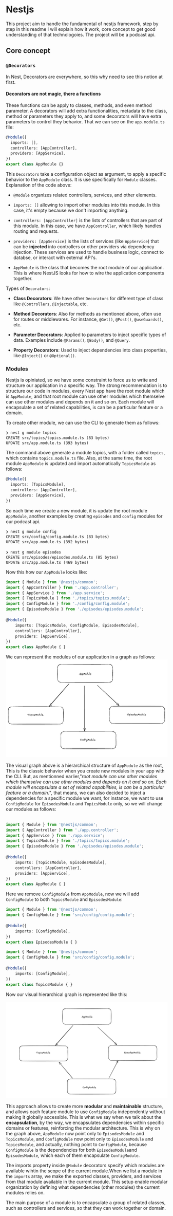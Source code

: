 # Nestjs

This project aim to handle the fundamental of nestjs framework, step by step in this readme I will explain how it work, core concept to get good understanding of that technologoies. The project will be a podcast api.

## Core concept

### `@Decorators`

In Nest, Decorators are everywhere, so this why need to see this notion at first.

#### Decorators are not magic, there a functions

These functions can be apply to classes, methods, and even method parameter. A decorators will add extra functionalities, metadata to the class, method or parameters they apply to, and some decorators will have extra parameters to control they behavior. That we can see on the `app.module.ts` file:

```ts app.module.ts
@Module({
  imports: [],
  controllers: [AppController],
  providers: [AppService],
})
export class AppModule {}
```

This `Decorators` take a configuration object as argument, to apply a specific behavior to the `AppModule` class. It is use specifically for `Module` classes. Explanation of the code above:

- `@Module` organizes related controllers, services, and other elements.

- `imports: []` allowing to import other modules into this module. In this case, it's empty because we don't importing anything.

- `controllers: [AppController]` is the lists of controllers that are part of this module. In this case, we have `AppController`, which likely handles routing and requests.

- `providers: [AppService]` is the lists of services (like `AppService`) that can be **injected** into controllers or other providers via dependency injection. These services are used to handle business logic, connect to databse, or interact with external API's.

- `AppModule` is the class that becomes the root module of our application. This is where NestJS looks for how to wire the application components together.

Types of `Decorators`:

- **Class Decorators**: We have other `Decorators` for different type of class like `@Controllers`, `@Injectable`, etc.

- **Method Decorators**: Also for methods as mentioned above, often use for routes or middlewares.
  For instance, `@Get()`, `@Post()`, `@useGuards()`, etc.
- **Parameter Decorators**: Applied to parameters to inject specific types of data. Examples include `@Params()`, `@Body()`, and `@Query`.

- **Property Decorators**: Used to inject dependencies into class properties, like `@Inject()` or `@Optional()`.

### Modules

Nestjs is opiniated, so we have some constraint to force us to write and structure our application in a specific way. The strong recommendation is to structure our code in modules, every Nest app have the root module which is `AppModule`, and that root module can use other modules which themselve can use other modules and depends on it and so on. Each module will encapsulate a set of related capabilities, is can be a particular feature or a domain.

To create other module, we can use the CLI to generate them as follows:

```
❯ nest g module topics
CREATE src/topics/topics.module.ts (83 bytes)
UPDATE src/app.module.ts (393 bytes)
```

The command above generate a module topics, with a folder called `topics`, which contains `topics.module.ts` file. Also, at the same time, the root module `AppModule` is updated and import automatically `TopicsModule` as follows:

```ts app.module.18:56:00
@Module({
  imports: [TopicsModule],
  controllers: [AppController],
  providers: [AppService],
})
```

So each time we create a new module, it is update the root module `AppModule`, another examples by creating `episodes` and `config` modules for our podcast api.

```
❯ nest g module config
CREATE src/config/config.module.ts (83 bytes)
UPDATE src/app.module.ts (392 bytes)

❯ nest g module episodes
CREATE src/episodes/episodes.module.ts (85 bytes)
UPDATE src/app.module.ts (469 bytes)
```

Now this how our `AppModule` looks like:

```ts app.module.ts
import { Module } from '@nestjs/common';
import { AppController } from './app.controller';
import { AppService } from './app.service';
import { TopicsModule } from './topics/topics.module';
import { ConfigModule } from './config/config.module';
import { EpisodesModule } from './episodes/episodes.module';

@Module({
    imports: [TopicsModule, ConfigModule, EpisodesModule],
    controllers: [AppController],
    providers: [AppService],
})
export class AppModule { }
```

We can represent the modules of our application in a graph as follows:
![graph-modules](img/graph-modules.png)

The visual graph above is a hierarchical structure of `AppModule` as the root, This is the classic behavior when you create new modules in your app with the CLI. But, as mentionned earlier,"*root module can use other modules which themselve can use other modules and depends on it and so on. Each module will encapsulate a set of related capabilities, is can be a particular feature or a domain.*", that means, we can also decided to inject a dependencies for a specific module we want, for instance, we want to use `ConfigModule` for `EpisodesModule` and `TopicsModule` only, so we will change our modules as follows:

```ts app.module.ts

import { Module } from '@nestjs/common';
import { AppController } from './app.controller';
import { AppService } from './app.service';
import { TopicsModule } from './topics/topics.module';
import { EpisodesModule } from './episodes/episodes.module';

@Module({
    imports: [TopicsModule, EpisodesModule],
    controllers: [AppController],
    providers: [AppService],
})
export class AppModule { }
```

Here we remove `ConfigModule` from `AppModule`, now we will add `ConfigModule` to both `TopicsModule` and `EpisodesModule`:

```ts episodes.module.ts
import { Module } from '@nestjs/common';
import { ConfigModule } from 'src/config/config.module';

@Module({
    imports: [ConfigModule],
})
export class EpisodesModule { }
```

```ts topics.module.ts
import { Module } from '@nestjs/common';
import { ConfigModule } from 'src/config/config.module';

@Module({
    imports: [ConfigModule],
})
export class TopicsModule { }
```

Now our visual hierarchical graph is represented like this:

![graph-modules-updated](img/graph-modules-updated.png)

This approach allows to create more **modular** and **maintainable**  structure, and allows each feature module to use `ConfigModule` independently without making it globally accessible. This is what we say when we talk about the **encapsulation**, by the way, we encapsulates dependencies within specific domains or features, reinforcing the modular architecture. This is why on the graph above, `AppModule` now point only to `EpisodesModule` and `TopicsModule`, and `ConfigModule` now point only to `EpisodesModule` and `TopicsModule`, and actually, nothing point to `ConfigModule`, because `ConfigModule` is the dependencies for both `EpisodesModule`and `EpisodesModule`, which each of them encapsulate `ConfigModule`.

The imports property inside `@Module` decorators specify which modules are available wihtin the scope of the current module.When we list a module in the `imports` array, we make the exported classes, providers, and services from that module available in the current module. This setup enable modular organization by defining what dependencies (other modules) the current modules relies on.

The main purpose of a module is to encapsulate a group of related classes, such as controllers and services, so that they can work together or domain.
